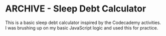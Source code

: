 # ARCHIVE - Sleep Debt Calculator

This is a basic sleep debt calculator inspired by the Codecademy activities. I was brushing up on my basic JavaScript logic and used this for practice.
